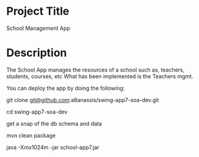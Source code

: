 # Project Title
School Management App

# Description

The School App manages the resources of a school such as, teachers, students, courses, etc
What has been implemented is the Teachers mgmt.

You can deploy the app by doing the following:

git clone git@github.com:a8anassis/swing-app7-soa-dev.git

cd swing-app7-soa-dev

get a snap of the db schema and data

mvn clean package

java -Xmx1024m -jar school-app7.jar

